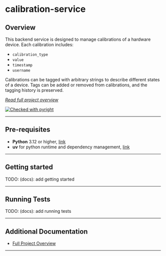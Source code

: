 # calibration-service

## Overview

This backend service is designed to manage calibrations of a hardware device. Each calibration includes:

- `calibration_type`
- `value`
- `timestamp`
- `username`

Calibrations can be tagged with arbitrary strings to describe different states of a device. Tags can be added or removed
from calibrations, and the tagging history is preserved.

_[Read full project overview][overview]_

[![Checked with pyright](https://microsoft.github.io/pyright/img/pyright_badge.svg)](https://microsoft.github.io/pyright/)

---

## Pre-requisites

- **Python** 3.12 or higher, [link][python]
- **uv** for python runtime and dependency management, [link][uv]

---

## Getting started

TODO: (docs): add getting started

---

## Running Tests

TODO: (docs): add running tests

---

## Additional Documentation

- [Full Project Overview][overview]

---

<!-- link helpers below -->

[overview]: ../calibration-service/docs/PROJECT.md

[python]: https://www.python.org/downloads/

[uv]: https://docs.astral.sh/uv/
